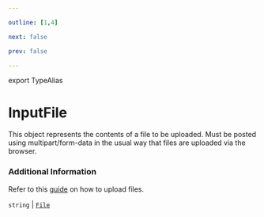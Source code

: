 ```yaml
---

outline: [1,4]

next: false

prev: false

---
```


export TypeAlias
# InputFile

This object represents the contents of a file to be uploaded. Must be posted using multipart/form-data in the usual way that files are uploaded via the browser.

### Additional Information
Refer to this [guide](/guidebook/Working%20With%20Files/Sending%20a%20file) on how to upload files.

`string` \| [`File`](../classes/File.md)
